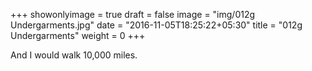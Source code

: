 +++
showonlyimage = true
draft = false
image = "img/012g Undergarments.jpg"
date = "2016-11-05T18:25:22+05:30"
title = "012g Undergarments"
weight = 0
+++

And I would walk 10,000 miles.


